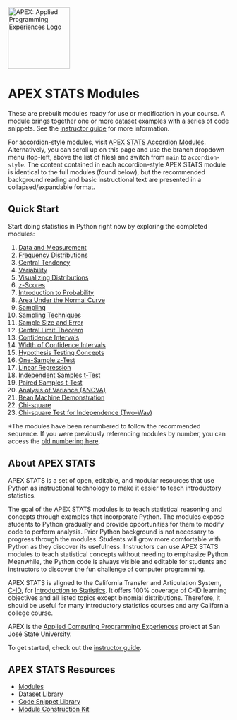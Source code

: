 <img src="https://github.com/vectrlab/apex-stats-modules/raw/main/images/APEX_logo.png" alt="APEX: Applied Programming Experiences Logo" style="height:10em;">

# APEX STATS Modules

These are prebuilt modules ready for use or modification in your course. A module brings together one or more dataset examples with a series of code snippets. See the <a href="https://colab.research.google.com/github/vectrlab/apex-stats-modules/blob/main/Instructor_Guide.ipynb">instructor guide</a> for more information.

For accordion-style modules, visit [APEX STATS Accordion Modules](https://github.com/vectrlab/apex-stats-modules/tree/accordion_style?tab=readme-ov-file#apex-stats-accordion-modules). Alternatively, you can scroll up on this page and use the branch dropdown menu (top-left, above the list of files) and switch from `main` to `accordion-style`. The content contained in each accordion-style APEX STATS module is identical to the full modules (found below), but the recommended background reading and basic instructional text are presented in a collapsed/expandable format.

## Quick Start

Start doing statistics in Python right now by exploring the completed modules:

1. <a href="https://colab.research.google.com/github/vectrlab/apex-stats-modules/blob/main/Data_and_Measurement.ipynb">Data and Measurement</a>
2. <a href="https://colab.research.google.com/github/vectrlab/apex-stats-modules/blob/main/Frequency_Distributions.ipynb">Frequency Distributions</a>
3. <a href="https://colab.research.google.com/github/vectrlab/apex-stats-modules/blob/main/Central_Tendency.ipynb">Central Tendency</a>
4. <a href="https://colab.research.google.com/github/vectrlab/apex-stats-modules/blob/main/Variability.ipynb">Variability</a>
5. <a href="https://colab.research.google.com/github/vectrlab/apex-stats-modules/blob/main/Visualizing_Distributions.ipynb">Visualizing Distributions</a>  
6. <a href="https://colab.research.google.com/github/vectrlab/apex-stats-modules/blob/main/z_Scores.ipynb">z-Scores</a>
7. <a href="https://colab.research.google.com/github/vectrlab/apex-stats-modules/blob/main/Intro_to_Probability.ipynb">Introduction to Probability</a>
8. <a href="https://colab.research.google.com/github/vectrlab/apex-stats-modules/blob/main/Area_Under_the_Normal_Curve.ipynb">Area Under the Normal Curve</a>
9. <a href="https://colab.research.google.com/github/vectrlab/apex-stats-modules/blob/main/Sampling.ipynb">Sampling</a>
10. <a href="https://colab.research.google.com/github/vectrlab/apex-stats-modules/blob/main/Sampling_Techniques.ipynb">Sampling Techniques</a>
11. <a href="https://colab.research.google.com/github/vectrlab/apex-stats-modules/blob/main/Sample_Size_and_Error.ipynb">Sample Size and Error</a>
12. <a href="https://colab.research.google.com/github/vectrlab/apex-stats-modules/blob/main/Central_Limit_Theorem.ipynb">Central Limit Theorem</a>
13. <a href="https://colab.research.google.com/github/vectrlab/apex-stats-modules/blob/main/Confidence_Intervals.ipynb">Confidence Intervals</a>
14. <a href="https://colab.research.google.com/github/vectrlab/apex-stats-modules/blob/main/Confidence_Interval_Width.ipynb">Width of Confidence Intervals</a> 
15. <a href="https://colab.research.google.com/github/vectrlab/apex-stats-modules/blob/main/Hypothesis_Testing_Concepts.ipynb">Hypothesis Testing Concepts</a>
16. <a href="https://colab.research.google.com/github/vectrlab/apex-stats-modules/blob/main/Hypothesis_Testing_One_Sample_z_Test.ipynb">One-Sample z-Test</a>
17. <a href="https://colab.research.google.com/github/vectrlab/apex-stats-modules/blob/main/Linear_Regression.ipynb">Linear Regression</a>
18. <a href="https://colab.research.google.com/github/vectrlab/apex-stats-modules/blob/main/Independent_Samples_t_Test.ipynb">Independent Samples t-Test</a>
19. <a href="https://colab.research.google.com/github/vectrlab/apex-stats-modules/blob/main/Paired_Samples_t_Test.ipynb">Paired Samples t-Test</a> 
20. <a href="https://colab.research.google.com/github/vectrlab/apex-stats-modules/blob/main/ANOVA.ipynb">Analysis of Variance (ANOVA)</a>
21. <a href="https://colab.research.google.com/github/vectrlab/apex-stats-modules/blob/main/Bean_Machine.ipynb">Bean Machine Demonstration</a>
22. <a href="https://colab.research.google.com/github/vectrlab/apex-stats-modules/blob/main/Chi_Square.ipynb">Chi-square</a>
23. <a href="https://colab.research.google.com/github/vectrlab/apex-stats-modules/blob/main/Two_Way_Chi_Square.ipynb">Chi-square Test for Independence (Two-Way)</a> 

*The modules have been renumbered to follow the recommended sequence. If you were previously referencing modules by number, you can access the <a href="https://github.com/vectrlab/apex-stats-modules/blob/0d9b65d4a7c7f1285f798088b1474d137966c219/README.md">old numbering here</a>.
    
## About APEX STATS

APEX STATS is a set of open, editable, and modular resources that use Python as instructional technology to make it easier to teach introductory statistics.

The goal of the APEX STATS modules is to teach statistical reasoning and concepts through examples that incorporate Python. The modules expose students to Python gradually and provide opportunities for them to modify code to perform analysis. Prior Python background is not necessary to progress through the modules. Students will grow more comfortable with Python as they discover its usefulness. Instructors can use APEX STATS modules to teach statistical concepts without needing to emphasize Python. Meanwhile, the Python code is always visible and editable for students and instructors to discover the fun challenge of computer programming.

APEX STATS is aligned to the California Transfer and Articulation System, <a href="https://www.c-id.net">C-ID</a>, for <a href="https://www.c-id.net/descriptors/final/show/365">Introduction to Statistics</a>. It offers 100% coverage of C-ID learning objectives and all listed topics except binomial distributions. Therefore, it should be useful for many introductory statistics courses and any California college course. 

APEX is the <a href="https://sjsu.edu/apex/">Applied Computing Programming Experiences</a> project at San Jos&eacute; State University.

To get started, check out the <a href="https://colab.research.google.com/github/vectrlab/apex-stats-modules/blob/main/Instructor_Guide.ipynb">instructor guide</a>.

## APEX STATS Resources
- <a href="https://github.com/vectrlab/apex-stats-modules/">Modules</a>
- <a href="https://github.com/vectrlab/apex-stats-datasets/">Dataset Library</a>
- <a href="https://github.com/vectrlab/apex-stats-snippets/">Code Snippet Library</a>
- <a href="https://colab.research.google.com/github/vectrlab/apex-stats-modules/blob/main/Module_Construction_Kit.ipynb">Module Construction Kit</a>
